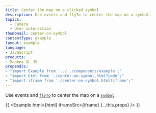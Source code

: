 ```yaml
---
title: Center the map on a clicked symbol
description: Use events and flyTo to center the map on a symbol.
topics:
  - Camera
  - User interaction
thumbnail: center-on-symbol
contentType: example
layout: example
language:
- JavaScript
products:
- Mapbox GL JS
prependJs:
- "import Example from '../../components/example';"
- "import html from './center-on-symbol.html?code';"
- "import iframe from './center-on-symbol.html?iframe';"
---
```


Use events and [`flyTo`](/mapbox-gl-js/api/map/#map#flyto) to center the map on a [`symbol`](/mapbox-gl-js/style-spec/layers/#symbol).

{{ <Example html={html} iframeSrc={iframe} {...this.props} /> }}
